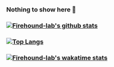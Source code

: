 ### Nothing to show here  👋
### [![Firehound-lab's github stats](https://github-readme-stats.vercel.app/api?username=Firehound-lab&count_private=true&show_icons=true)](https://github.com/Firehound-lab/github-readme-stats)
### [![Top Langs](https://github-readme-stats.vercel.app/api/top-langs/?username=Firehound-lab&layout=compact)](https://github.com/Firehound-lab/github-readme-stats)

### [![Firehound-lab's wakatime stats](https://github-readme-stats.vercel.app/api/wakatime?username=Firehound-lab)](https://github.com/anuraghazra/github-readme-stats)

### 
<!--
**FireHound-lab/Firehound-lab** is a ✨ _special_ ✨ repository because its `README.md` (this file) appears on your GitHub profile.

Here are some ideas to get you started:

- ### 🔭 I’m currently working on .Python
- ### 🌱 I’m currently learning ...Python
- 👯 I’m looking to collaborate on ...
- 🤔 I’m looking for help with ...
- 💬 Ask me about ...
- ### 📫 How to reach me: ...TG
- 😄 Pronouns: ...
- ⚡ Fun fact: ...
-->
